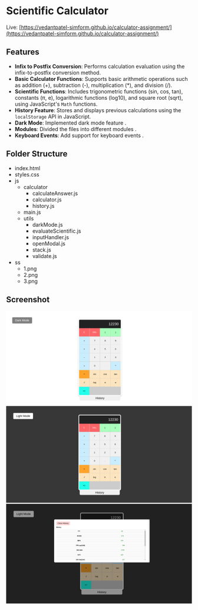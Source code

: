 # Scientific Calculator
Live: [https://vedantpatel-simform.github.io/calculator-assignment/](https://vedantpatel-simform.github.io/calculator-assignment/)
## Features

- **Infix to Postfix Conversion**: Performs calculation evaluation using the infix-to-postfix conversion method.
- **Basic Calculator Functions**: Supports basic arithmetic operations such as addition (+), subtraction (-), multiplication (*), and division (/).
- **Scientific Functions**: Includes trigonometric functions (sin, cos, tan), constants (π, e), logarithmic functions (log10), and square root (sqrt), using JavaScript's `Math` functions.
- **History Feature**: Stores and displays previous calculations using the `localStorage` API in JavaScript.
- **Dark Mode**: Implemented dark mode feature .
- **Modules**: Divided the files into different modules .
- **Keyboard Events**: Add support for keyboard events .

## Folder Structure
- index.html
- styles.css
- js
  - calculator
    - calculateAnswer.js
    - calculator.js
    - history.js
  - main.js
  - utils
    - darkMode.js
    - evaluateScientific.js
    - inputHandler.js
    - openModal.js
    - stack.js
    - validate.js
- ss
  - 1.png
  - 2.png
  - 3.png

## Screenshot

![Calculator Screenshot](https://github.com/VedantPatel-Simform/calculator-assignment/blob/main/ss/1.png)
![Calculator Screenshot](https://github.com/VedantPatel-Simform/calculator-assignment/blob/main/ss/2.png)
![Calculator Screenshot](https://github.com/VedantPatel-Simform/calculator-assignment/blob/main/ss/3.png)
